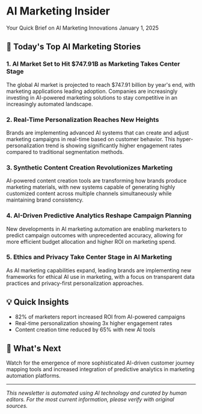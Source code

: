 # AI Marketing Insider

Your Quick Brief on AI Marketing Innovations
January 1, 2025

## 🎯 Today's Top AI Marketing Stories

### 1. AI Market Set to Hit $747.91B as Marketing Takes Center Stage
The global AI market is projected to reach $747.91 billion by year's end, with marketing applications leading adoption. Companies are increasingly investing in AI-powered marketing solutions to stay competitive in an increasingly automated landscape.

### 2. Real-Time Personalization Reaches New Heights
Brands are implementing advanced AI systems that can create and adjust marketing campaigns in real-time based on customer behavior. This hyper-personalization trend is showing significantly higher engagement rates compared to traditional segmentation methods.

### 3. Synthetic Content Creation Revolutionizes Marketing
AI-powered content creation tools are transforming how brands produce marketing materials, with new systems capable of generating highly customized content across multiple channels simultaneously while maintaining brand consistency.

### 4. AI-Driven Predictive Analytics Reshape Campaign Planning
New developments in AI marketing automation are enabling marketers to predict campaign outcomes with unprecedented accuracy, allowing for more efficient budget allocation and higher ROI on marketing spend.

### 5. Ethics and Privacy Take Center Stage in AI Marketing
As AI marketing capabilities expand, leading brands are implementing new frameworks for ethical AI use in marketing, with a focus on transparent data practices and privacy-first personalization approaches.

## 💡 Quick Insights
- 82% of marketers report increased ROI from AI-powered campaigns
- Real-time personalization showing 3x higher engagement rates
- Content creation time reduced by 65% with new AI tools

## 🔮 What's Next
Watch for the emergence of more sophisticated AI-driven customer journey mapping tools and increased integration of predictive analytics in marketing automation platforms.

---
*This newsletter is automated using AI technology and curated by human editors. For the most current information, please verify with original sources.*